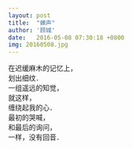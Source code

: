 ```yaml
---
layout: post
title:  "蝉声"
author: '顾城'
date:   2016-05-08 07:30:18 +0800
img: 20160508.jpg
---
```

在迟缓麻木的记忆上，      
划出细纹．       
一组遥远的知觉，        
就这样，        
缠绕起我的心．     
最初的哭喊，      
和最后的询问，     
一样，没有回音．    



